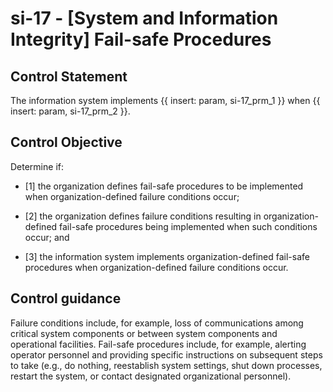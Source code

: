 # si-17 - \[System and Information Integrity\] Fail-safe Procedures

## Control Statement

The information system implements {{ insert: param, si-17_prm_1 }} when {{ insert: param, si-17_prm_2 }}.

## Control Objective

Determine if:

- \[1\] the organization defines fail-safe procedures to be implemented when organization-defined failure conditions occur;

- \[2\] the organization defines failure conditions resulting in organization-defined fail-safe procedures being implemented when such conditions occur; and

- \[3\] the information system implements organization-defined fail-safe procedures when organization-defined failure conditions occur.

## Control guidance

Failure conditions include, for example, loss of communications among critical system components or between system components and operational facilities. Fail-safe procedures include, for example, alerting operator personnel and providing specific instructions on subsequent steps to take (e.g., do nothing, reestablish system settings, shut down processes, restart the system, or contact designated organizational personnel).
